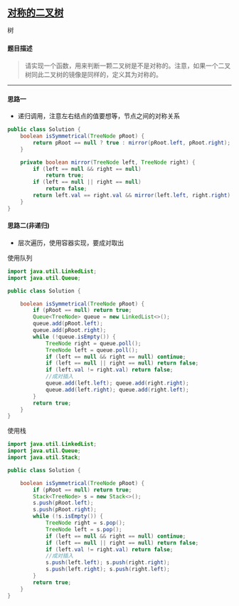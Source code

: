 ## [对称的二叉树](https://www.nowcoder.com/practice/ff05d44dfdb04e1d83bdbdab320efbcb)

<code style="color: var(--vscode-textPreformat-foreground); font-family: Menlo, Monaco, Consolas, &quot;Droid Sans Mono&quot;, &quot;Courier New&quot;, monospace, &quot;Droid Sans Fallback&quot;; font-size: 14px; line-height: 19px;">树</code>

#### 题目描述

> 请实现一个函数，用来判断一颗二叉树是不是对称的。注意，如果一个二叉树同此二叉树的镜像是同样的，定义其为对称的。


----

#### 思路一
* 递归调用，注意左右结点的值要想等，节点之间的对称关系

```java
public class Solution {
    boolean isSymmetrical(TreeNode pRoot) {
        return pRoot == null ? true : mirror(pRoot.left, pRoot.right);
    }

    private boolean mirror(TreeNode left, TreeNode right) {
        if (left == null && right == null)
            return true;
        if (left == null || right == null)
            return false;
        return left.val == right.val && mirror(left.left, right.right) && mirror(left.right, right.left);
    }
}
```

#### 思路二(非递归)
* 层次遍历，使用容器实现，要成对取出

使用队列
```java
import java.util.LinkedList;
import java.util.Queue;

public class Solution {

    boolean isSymmetrical(TreeNode pRoot) {
        if (pRoot == null) return true;
        Queue<TreeNode> queue = new LinkedList<>();
        queue.add(pRoot.left);
        queue.add(pRoot.right);
        while (!queue.isEmpty()) {
            TreeNode right = queue.poll();
            TreeNode left = queue.poll();
            if (left == null && right == null) continue;
            if (left == null || right == null) return false;
            if (left.val != right.val) return false;
            //成对插入
            queue.add(left.left); queue.add(right.right);
            queue.add(left.right); queue.add(right.left);
        }
        return true;
    }
}
```
使用栈
```java
import java.util.LinkedList;
import java.util.Queue;
import java.util.Stack;

public class Solution {

    boolean isSymmetrical(TreeNode pRoot) {
        if (pRoot == null) return true;
        Stack<TreeNode> s = new Stack<>();
        s.push(pRoot.left);
        s.push(pRoot.right);
        while (!s.isEmpty()) {
            TreeNode right = s.pop();
            TreeNode left = s.pop();
            if (left == null && right == null) continue;
            if (left == null || right == null) return false;
            if (left.val != right.val) return false;
            //成对插入
            s.push(left.left); s.push(right.right);
            s.push(left.right); s.push(right.left);
        }
        return true;
    }
}
```
